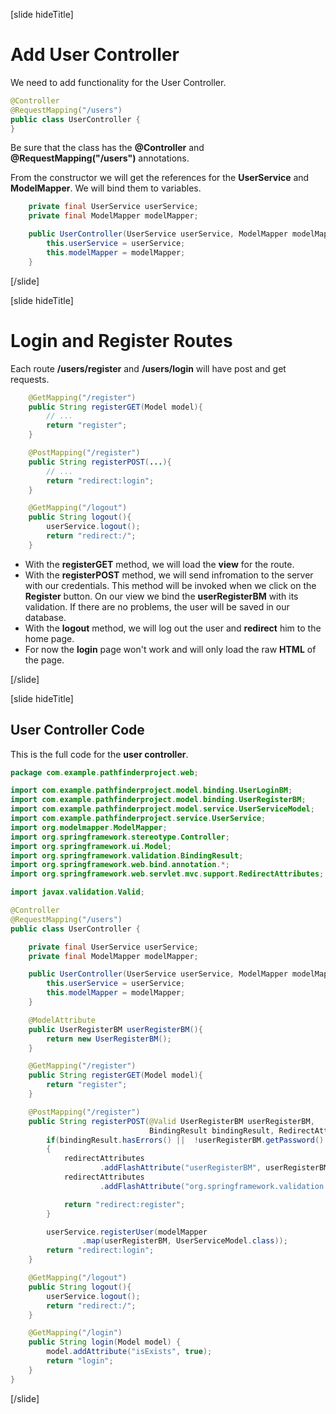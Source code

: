[slide hideTitle]

# Add User Controller

We need to add functionality for the User Controller.

```java
@Controller
@RequestMapping("/users")
public class UserController {
}
```

Be sure that the class has the **@Controller** and **@RequestMapping("/users")** annotations.

From the constructor we will get the references for the **UserService** and **ModelMapper**. We will bind them to variables.

```java
    private final UserService userService;
    private final ModelMapper modelMapper;

    public UserController(UserService userService, ModelMapper modelMapper) {
        this.userService = userService;
        this.modelMapper = modelMapper;
    }
```

[/slide]

[slide hideTitle]

# Login and Register Routes

Each route **/users/register** and **/users/login** will have post and get requests.

```java
    @GetMapping("/register")
    public String registerGET(Model model){
        // ...
        return "register";
    }

    @PostMapping("/register")
    public String registerPOST(...){
        // ...
        return "redirect:login";
    }

    @GetMapping("/logout")
    public String logout(){
        userService.logout();
        return "redirect:/";
    }
```

- With the **registerGET** method, we will load the **view** for the route.
- With the **registerPOST** method, we will send infromation to the server with our credentials. This method will be invoked when we click on the **Register** button. On our view we bind the **userRegisterBM** with its validation. If there are no problems, the user will be saved in our database.
- With the **logout** method, we will log out the user and **redirect** him to the home page.
- For now the **login** page won't work and will only load the raw **HTML** of the page.

[/slide]

[slide hideTitle]

## User Controller Code

This is the full code for the **user controller**.

```java
package com.example.pathfinderproject.web;

import com.example.pathfinderproject.model.binding.UserLoginBM;
import com.example.pathfinderproject.model.binding.UserRegisterBM;
import com.example.pathfinderproject.model.service.UserServiceModel;
import com.example.pathfinderproject.service.UserService;
import org.modelmapper.ModelMapper;
import org.springframework.stereotype.Controller;
import org.springframework.ui.Model;
import org.springframework.validation.BindingResult;
import org.springframework.web.bind.annotation.*;
import org.springframework.web.servlet.mvc.support.RedirectAttributes;

import javax.validation.Valid;

@Controller
@RequestMapping("/users")
public class UserController {

    private final UserService userService;
    private final ModelMapper modelMapper;

    public UserController(UserService userService, ModelMapper modelMapper) {
        this.userService = userService;
        this.modelMapper = modelMapper;
    }

    @ModelAttribute
    public UserRegisterBM userRegisterBM(){
        return new UserRegisterBM();
    }

    @GetMapping("/register")
    public String registerGET(Model model){
        return "register";
    }

    @PostMapping("/register")
    public String registerPOST(@Valid UserRegisterBM userRegisterBM,
                               BindingResult bindingResult, RedirectAttributes redirectAttributes) {
        if(bindingResult.hasErrors() ||  !userRegisterBM.getPassword().equals(userRegisterBM.getConfirmPassword()))
        {
            redirectAttributes
                    .addFlashAttribute("userRegisterBM", userRegisterBM);
            redirectAttributes
                    .addFlashAttribute("org.springframework.validation.BindingResult.userRegisterBM", bindingResult);

            return "redirect:register";
        }

        userService.registerUser(modelMapper
                .map(userRegisterBM, UserServiceModel.class));
        return "redirect:login";
    }

    @GetMapping("/logout")
    public String logout(){
        userService.logout();
        return "redirect:/";
    }

    @GetMapping("/login")
    public String login(Model model) {
        model.addAttribute("isExists", true);
        return "login";
    }
}
```

[/slide]
